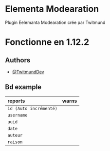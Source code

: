 
# Elementa Modearation

Plugin Eelemanta Modearation crée par Twitmund

# Fonctionne en 1.12.2




## Authors

- [@TwitmundDev](https://www.github.com/TwitmundDev)



## Bd example


| reports | warns     | 
| :-------- | :------- |
| `id (Auto incrémenté)` || `id (Auto incrémenté)` |
| `username` || `username` |
| `uuid` || `uuid` |
| `date` || `date` |
| `auteur` || `auteur` |
| `raison` || `raison` |
